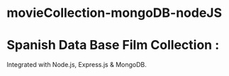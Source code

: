 # movieCollection-mongoDB-nodeJS


 #  Spanish Data Base Film Collection :
 
 Integrated with Node.js, Express.js & MongoDB.

